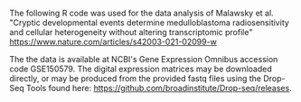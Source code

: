 The following R code was used for the data analysis of Malawsky et al. "Cryptic developmental events determine medulloblastoma radiosensitivity and cellular heterogeneity without altering transcriptomic profile" https://www.nature.com/articles/s42003-021-02099-w

The the data is available at NCBI's Gene Expression Omnibus accession code GSE150579. The digital expression matrices may be downloaded directly, or may be produced from the provided fastq files using the Drop-Seq Tools found here: https://github.com/broadinstitute/Drop-seq/releases.
